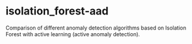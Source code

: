 # isolation_forest-aad
Comparison of different anomaly detection algorithms based on Isolation Forest with active learning (active anomaly detection).
